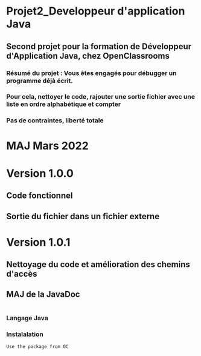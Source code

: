 # Projet2_Developpeur d'application Java

## Second projet pour la formation de Développeur d'Application Java, chez OpenClassrooms

### Résumé du projet : Vous êtes engagés pour débugger un programme déjà écrit. 
### Pour cela, nettoyer le code, rajouter une sortie fichier avec une liste en ordre alphabétique et compter 

### Pas de contraintes, liberté totale 


# MAJ Mars 2022

# Version 1.0.0
## Code fonctionnel
## Sortie du fichier dans un fichier externe

# Version 1.0.1
## Nettoyage du code et amélioration des chemins d'accès
## MAJ de la JavaDoc

# 

### Langage Java 
### Instalalation 

    Use the package from OC 



